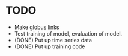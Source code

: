 # TODO


- Make globus links
- Test training of model, evaluation of model.
- (DONE) Put up time series data
- (DONE) Put up training code
